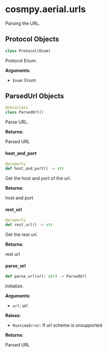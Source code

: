 <a id="cosmpy.aerial.urls"></a>

# cosmpy.aerial.urls

Parsing the URL.

<a id="cosmpy.aerial.urls.Protocol"></a>

## Protocol Objects

```python
class Protocol(Enum)
```

Protocol Enum.

**Arguments**:

- `Enum`: Enum

<a id="cosmpy.aerial.urls.ParsedUrl"></a>

## ParsedUrl Objects

```python
@dataclass
class ParsedUrl()
```

Parse URL.

**Returns**:

Parsed URL

<a id="cosmpy.aerial.urls.ParsedUrl.host_and_port"></a>

#### host`_`and`_`port

```python
@property
def host_and_port() -> str
```

Get the host and port of the url.

**Returns**:

host and port

<a id="cosmpy.aerial.urls.ParsedUrl.rest_url"></a>

#### rest`_`url

```python
@property
def rest_url() -> str
```

Get the rest url.

**Returns**:

rest url

<a id="cosmpy.aerial.urls.parse_url"></a>

#### parse`_`url

```python
def parse_url(url: str) -> ParsedUrl
```

Initialize.

**Arguments**:

- `url`: url

**Raises**:

- `RuntimeError`: If url scheme is unsupported

**Returns**:

Parsed URL
